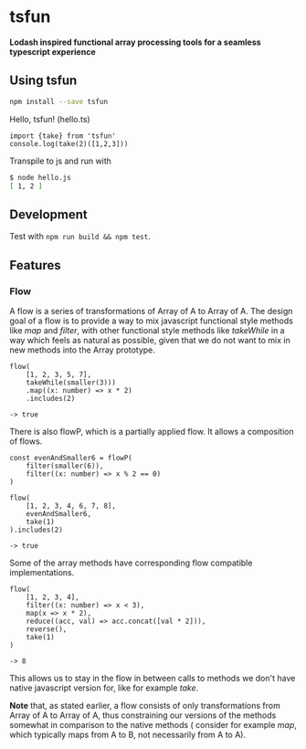 # tsfun

**Lodash inspired functional array processing tools for a seamless typescript experience**

## Using tsfun

```bash
npm install --save tsfun
```

Hello, tsfun! (hello.ts)

```
import {take} from 'tsfun'
console.log(take(2)([1,2,3]))
```

Transpile to js and run with 

```bash
$ node hello.js
[ 1, 2 ]
```

## Development

Test with `npm run build && npm test`.

## Features

### Flow

A flow is a series of transformations of Array of A to Array of A.
The design goal of a flow is to provide a way to mix javascript functional style
methods like *map* and *filter*, with other functional style methods like *takeWhile* 
in a way which feels as natural as possible, given that we do not want to mix in new methods
into the Array prototype.

```
flow(
    [1, 2, 3, 5, 7],
    takeWhile(smaller(3)))
    .map((x: number) => x * 2)
    .includes(2)

-> true
```


There is also flowP, which is a partially applied flow. 
It allows a composition of flows.


```
const evenAndSmaller6 = flowP(
    filter(smaller(6)),
    filter((x: number) => x % 2 == 0)
)

flow(
    [1, 2, 3, 4, 6, 7, 8],
    evenAndSmaller6,
    take(1)    
).includes(2)

-> true
```

Some of the array methods have corresponding flow compatible implementations.

```
flow(
    [1, 2, 3, 4],
    filter((x: number) => x < 3),
    map(x => x * 2),
    reduce((acc, val) => acc.concat([val * 2])),
    reverse(),
    take(1)
)

-> 8
```

This allows us to stay in the flow in between calls to methods we don't have native javascript
version for, like for example *take*.

**Note** that, as stated earlier, a flow consists of only transformations from Array of A to Array of A,
thus constraining our versions of the methods somewhat in comparison to the native methods (
consider for example *map*, which typically maps from A to B, not necessarily from A to A).
